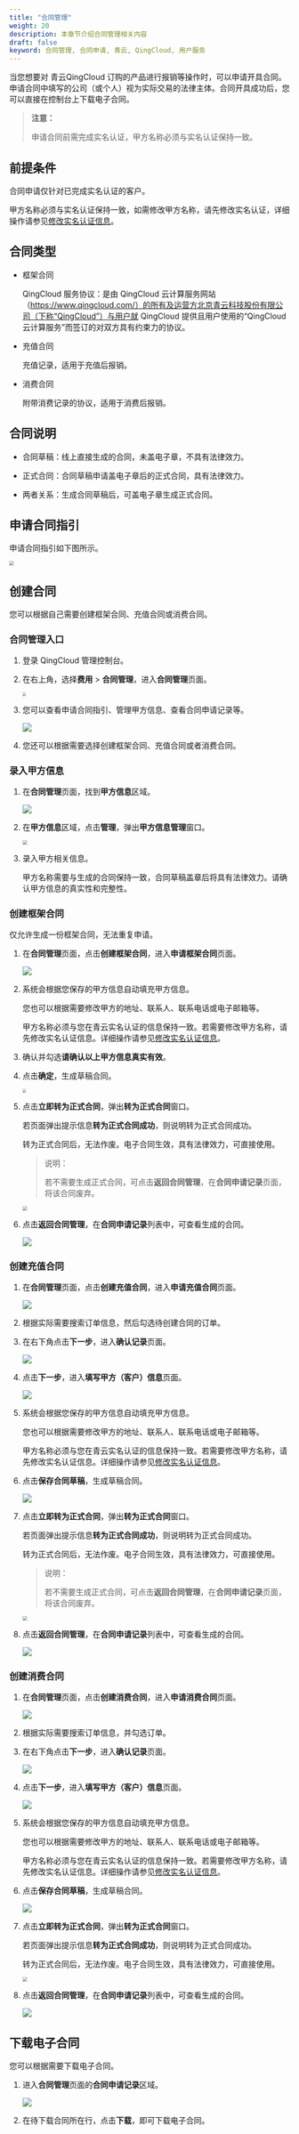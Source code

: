 ```yaml
---
title: "合同管理"
weight: 20
description: 本章节介绍合同管理相关内容
draft: false
keyword: 合同管理, 合同申请, 青云, QingCloud, 用户服务
---
```


当您想要对 青云QingCloud 订购的产品进行报销等操作时，可以申请开具合同。申请合同中填写的公司（或个人）视为实际交易的法律主体。合同开具成功后，您可以直接在控制台上下载电子合同。

> **注意：**
>
> 申请合同前需完成实名认证，甲方名称必须与实名认证保持一致。

## 前提条件

合同申请仅针对已完成实名认证的客户。

甲方名称必须与实名认证保持一致，如需修改甲方名称，请先修改实名认证，详细操作请参见[修改实名认证信息](/authorization/account/manual/user_verify/#修改实名认证信息)。

## 合同类型

- 框架合同

  QingCloud 服务协议：是由 QingCloud 云计算服务网站（https://www.qingcloud.com/）的所有及运营方北京青云科技股份有限公司（下称“QingCloud”）与用户就 QingCloud 提供且用户使用的“QingCloud 云计算服务”而签订的对双方具有约束力的协议。

- 充值合同

  充值记录，适用于充值后报销。

- 消费合同

  附带消费记录的协议，适用于消费后报销。

## 合同说明

- 合同草稿：线上直接生成的合同，未盖电子章，不具有法律效力。 

- 正式合同：合同草稿申请盖电子章后的正式合同，具有法律效力。

- 两者关系：生成合同草稿后，可盖电子章生成正式合同。

## 申请合同指引

申请合同指引如下图所示。

<img src="../../_images/contract_guidelines.png" style="zoom:50%;" />

## 创建合同

您可以根据自己需要创建框架合同、充值合同或消费合同。

### 合同管理入口

1. 登录 QingCloud 管理控制台。

2. 在右上角，选择**费用** > **合同管理**，进入**合同管理**页面。

   <img src="../../_images/contract_entrance.png" style="zoom:40%;" />

2. 您可以查看申请合同指引、管理甲方信息、查看合同申请记录等。

   ![](../../_images/contract_mgmt_list.png)

3. 您还可以根据需要选择创建框架合同、充值合同或者消费合同。

### 录入甲方信息

1. 在**合同管理**页面，找到**甲方信息**区域。

   ![](../../_images/con_parta_site.png)

2. 在**甲方信息**区域，点击**管理**，弹出**甲方信息管理**窗口。

   <img src="../../_images/con_parta_info.png" style="zoom:50%;" />

3. 录入甲方相关信息。

   甲方名称需要与生成的合同保持一致，合同草稿盖章后将具有法律效力。请确认甲方信息的真实性和完整性。

### 创建框架合同

仅允许生成一份框架合同，无法重复申请。

1. 在**合同管理**页面，点击**创建框架合同**，进入**申请框架合同**页面。

   <img src="../../_images/con_frame_new.png" />

2. 系统会根据您保存的甲方信息自动填充甲方信息。

   您也可以根据需要修改甲方的地址、联系人、联系电话或电子邮箱等。

   甲方名称必须与您在青云实名认证的信息保持一致。若需要修改甲方名称，请先修改实名认证信息。详细操作请参见[修改实名认证信息](/authorization/account/manual/user_verify/#修改实名认证信息)。

3. 确认并勾选**请确认以上甲方信息真实有效**。

4. 点击**确定**，生成草稿合同。

   <img src="../../_images/con_frame_draft.png" style="zoom:40%;" />

5. 点击**立即转为正式合同**，弹出**转为正式合同**窗口。

   若页面弹出提示信息**转为正式合同成功**，则说明转为正式合同成功。

   转为正式合同后，无法作废。电子合同生效，具有法律效力，可直接使用。

   > 说明：
   >
   > 若不需要生成正式合同，可点击**返回合同管理**，在**合同申请记录**页面，将该合同废弃。

   <img src="../../_images/con_frame_formal.png" style="zoom:50%;" />

6. 点击**返回合同管理**，在**合同申请记录**列表中，可查看生成的合同。

   <img src="../../_images/con_frame_download.png" />   

### 创建充值合同

1. 在**合同管理**页面，点击**创建充值合同**，进入**申请充值合同**页面。

   <img src="../../_images/con_recharge_new.png" />

2. 根据实际需要搜索订单信息，然后勾选待创建合同的订单。

3. 在右下角点击**下一步**，进入**确认记录**页面。

   <img src="../../_images/con_recharge_confirm.png" />

4. 点击**下一步**，进入**填写甲方（客户）信息**页面。

   <img src="../../_images/con_recharge_info.png" />

5. 系统会根据您保存的甲方信息自动填充甲方信息。

   您也可以根据需要修改甲方的地址、联系人、联系电话或电子邮箱等。

   甲方名称必须与您在青云实名认证的信息保持一致。若需要修改甲方名称，请先修改实名认证信息。详细操作请参见[修改实名认证信息](/authorization/account/manual/user_verify/#修改实名认证信息)。

6. 点击**保存合同草稿**，生成草稿合同。

   <img src="../../_images/con_recharge_draft.png" />

7. 点击**立即转为正式合同**，弹出**转为正式合同**窗口。

   若页面弹出提示信息**转为正式合同成功**，则说明转为正式合同成功。

   转为正式合同后，无法作废。电子合同生效，具有法律效力，可直接使用。

   > 说明：
   >
   > 若不需要生成正式合同，可点击**返回合同管理**，在**合同申请记录**页面，将该合同废弃。

   <img src="../../_images/con_frame_formal.png" style="zoom:50%;" />

8. 点击**返回合同管理**，在**合同申请记录**列表中，可查看生成的合同。

   <img src="../../_images/con_recharge_download.png" />

### 创建消费合同

1. 在**合同管理**页面，点击**创建消费合同**，进入**申请消费合同**页面。

   <img src="../../_images/con_consumer_new.png" />

2. 根据实际需要搜索订单信息，并勾选订单。

3. 在右下角点击**下一步**，进入**确认记录**页面。

   <img src="../../_images/con_consumer_confirm.png" />

4. 点击**下一步**，进入**填写甲方（客户）信息**页面。

   <img src="../../_images/con_consumer_info.png" />

5. 系统会根据您保存的甲方信息自动填充甲方信息。

   您也可以根据需要修改甲方的地址、联系人、联系电话或电子邮箱等。

   甲方名称必须与您在青云实名认证的信息保持一致。若需要修改甲方名称，请先修改实名认证信息。详细操作请参见[修改实名认证信息](/authorization/account/manual/user_verify/#修改实名认证信息)。

6. 点击**保存合同草稿**，生成草稿合同。

   <img src="../../_images/con_consumer_draft.png" />

7. 点击**立即转为正式合同**，弹出**转为正式合同**窗口。

   若页面弹出提示信息**转为正式合同成功**，则说明转为正式合同成功。

   转为正式合同后，无法作废。电子合同生效，具有法律效力，可直接使用。

   <img src="../../_images/con_frame_formal.png" style="zoom:50%;" />

8. 点击**返回合同管理**，在**合同申请记录**列表中，可查看生成的合同。

   <img src="../../_images/con_consumer_download.png" />

## 下载电子合同

您可以根据需要下载电子合同。

1. 进入**合同管理**页面的**合同申请记录**区域。

   ![](../../_images/contract_mgmt.png)

2. 在待下载合同所在行，点击**下载**，即可下载电子合同。

